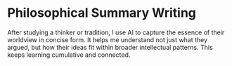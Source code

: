 # Philosophical Summary Writing

After studying a thinker or tradition, I use AI to capture the essence of their worldview in concise form. It helps me understand not just what they argued, but how their ideas fit within broader intellectual patterns. This keeps learning cumulative and connected.
